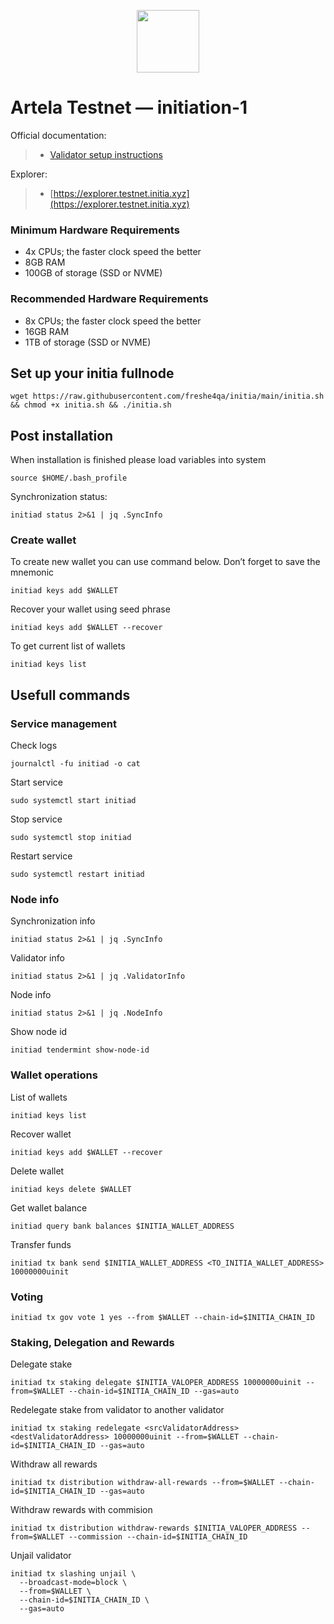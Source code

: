 <p align="center">
  <img height="100" height="auto" src="https://github.com/freshe4qa/initia/assets/85982863/0ef9e780-7f6b-41f6-bad1-2da6a18604f9">
</p>

# Artela Testnet — initiation-1

Official documentation:
>- [Validator setup instructions](https://docs.initia.xyz/run-initia-node/running-initia-node)

Explorer:
>- [https://explorer.testnet.initia.xyz](https://explorer.testnet.initia.xyz)

### Minimum Hardware Requirements
 - 4x CPUs; the faster clock speed the better
 - 8GB RAM
 - 100GB of storage (SSD or NVME)

### Recommended Hardware Requirements 
 - 8x CPUs; the faster clock speed the better
 - 16GB RAM
 - 1TB of storage (SSD or NVME)

## Set up your initia fullnode
```
wget https://raw.githubusercontent.com/freshe4qa/initia/main/initia.sh && chmod +x initia.sh && ./initia.sh
```

## Post installation

When installation is finished please load variables into system
```
source $HOME/.bash_profile
```

Synchronization status:
```
initiad status 2>&1 | jq .SyncInfo
```

### Create wallet
To create new wallet you can use command below. Don’t forget to save the mnemonic
```
initiad keys add $WALLET
```

Recover your wallet using seed phrase
```
initiad keys add $WALLET --recover
```

To get current list of wallets
```
initiad keys list
```

## Usefull commands
### Service management
Check logs
```
journalctl -fu initiad -o cat
```

Start service
```
sudo systemctl start initiad
```

Stop service
```
sudo systemctl stop initiad
```

Restart service
```
sudo systemctl restart initiad
```

### Node info
Synchronization info
```
initiad status 2>&1 | jq .SyncInfo
```

Validator info
```
initiad status 2>&1 | jq .ValidatorInfo
```

Node info
```
initiad status 2>&1 | jq .NodeInfo
```

Show node id
```
initiad tendermint show-node-id
```

### Wallet operations
List of wallets
```
initiad keys list
```

Recover wallet
```
initiad keys add $WALLET --recover
```

Delete wallet
```
initiad keys delete $WALLET
```

Get wallet balance
```
initiad query bank balances $INITIA_WALLET_ADDRESS
```

Transfer funds
```
initiad tx bank send $INITIA_WALLET_ADDRESS <TO_INITIA_WALLET_ADDRESS> 10000000uinit
```

### Voting
```
initiad tx gov vote 1 yes --from $WALLET --chain-id=$INITIA_CHAIN_ID
```

### Staking, Delegation and Rewards
Delegate stake
```
initiad tx staking delegate $INITIA_VALOPER_ADDRESS 10000000uinit --from=$WALLET --chain-id=$INITIA_CHAIN_ID --gas=auto
```

Redelegate stake from validator to another validator
```
initiad tx staking redelegate <srcValidatorAddress> <destValidatorAddress> 10000000uinit --from=$WALLET --chain-id=$INITIA_CHAIN_ID --gas=auto
```

Withdraw all rewards
```
initiad tx distribution withdraw-all-rewards --from=$WALLET --chain-id=$INITIA_CHAIN_ID --gas=auto
```

Withdraw rewards with commision
```
initiad tx distribution withdraw-rewards $INITIA_VALOPER_ADDRESS --from=$WALLET --commission --chain-id=$INITIA_CHAIN_ID
```

Unjail validator
```
initiad tx slashing unjail \
  --broadcast-mode=block \
  --from=$WALLET \
  --chain-id=$INITIA_CHAIN_ID \
  --gas=auto
```
